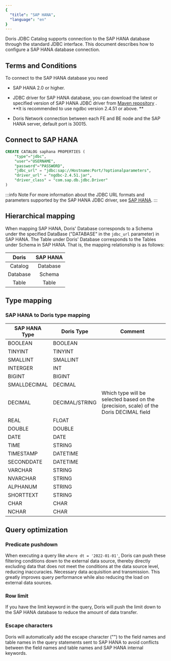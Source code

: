 ```yaml
---
{
  "title": "SAP HANA",
  "language": "en"
}
---
```


Doris JDBC Catalog supports connection to the SAP HANA database through the standard JDBC interface. This document describes how to configure a SAP HANA database connection.

## Terms and Conditions

To connect to the SAP HANA database you need

- SAP HANA 2.0 or higher.

- JDBC driver for SAP HANA database, you can download the latest or specified version of SAP HANA JDBC driver from [Maven repository](https://mvnrepository.com/artifact/com.sap.cloud.db.jdbc/ngdbc) . **It is recommended to use ngdbc version 2.4.51 or above. **

- Doris Network connection between each FE and BE node and the SAP HANA server, default port is 30015.

## Connect to SAP HANA

```sql
CREATE CATALOG saphana PROPERTIES (
    "type"="jdbc",
    "user"="USERNAME",
    "password"="PASSWORD",
    "jdbc_url" = "jdbc:sap://Hostname:Port/?optionalparameters",
    "driver_url" = "ngdbc-2.4.51.jar",
    "driver_class" = "com.sap.db.jdbc.Driver"
)
```

:::info Note
For more information about the JDBC URL formats and parameters supported by the SAP HANA JDBC driver, see [SAP HANA](https://help.sap.com/docs/).
:::

## Hierarchical mapping

When mapping SAP HANA, Doris' Database corresponds to a Schema under the specified DataBase ("DATABASE" in the `jdbc_url` parameter) in SAP HANA. The Table under Doris' Database corresponds to the Tables under Schema in SAP HANA. That is, the mapping relationship is as follows:

|  Doris   | SAP HANA |
|:--------:|:--------:|
| Catalog  | Database |
| Database |  Schema  |
|  Table   |  Table   |

## Type mapping

### SAP HANA to Doris type mapping

| SAP HANA Type   | Doris Type     | Comment                                                                                |
|-----------------|----------------|----------------------------------------------------------------------------------------|
| BOOLEAN         | BOOLEAN        |                                                                                        |
| TINYINT         | TINYINT        |                                                                                        |
| SMALLINT        | SMALLINT       |                                                                                        |
| INTERGER        | INT            |                                                                                        |
| BIGINT          | BIGINT         |                                                                                        |
| SMALLDECIMAL    | DECIMAL        |                                                                                        |
| DECIMAL         | DECIMAL/STRING | Which type will be selected based on the (precision, scale) of the Doris DECIMAL field |
| REAL            | FLOAT          |                                                                                        |
| DOUBLE          | DOUBLE         |                                                                                        |
| DATE            | DATE           |                                                                                        |
| TIME            | STRING         |                                                                                        |
| TIMESTAMP       | DATETIME       |                                                                                        |
| SECONDDATE      | DATETIME       |                                                                                        |
| VARCHAR         | STRING         |                                                                                        |
| NVARCHAR        | STRING         |                                                                                        |
| ALPHANUM        | STRING         |                                                                                        |
| SHORTTEXT       | STRING         |                                                                                        |
| CHAR            | CHAR           |                                                                                        |
| NCHAR           | CHAR           |                                                                                        |

## Query optimization

### Predicate pushdown

When executing a query like `where dt = '2022-01-01'`, Doris can push these filtering conditions down to the external data source, thereby directly excluding data that does not meet the conditions at the data source level, reducing inaccuracies. Necessary data acquisition and transmission. This greatly improves query performance while also reducing the load on external data sources.

### Row limit

If you have the limit keyword in the query, Doris will push the limit down to the SAP HANA database to reduce the amount of data transfer.

### Escape characters

Doris will automatically add the escape character ("") to the field names and table names in the query statements sent to SAP HANA to avoid conflicts between the field names and table names and SAP HANA internal keywords.
